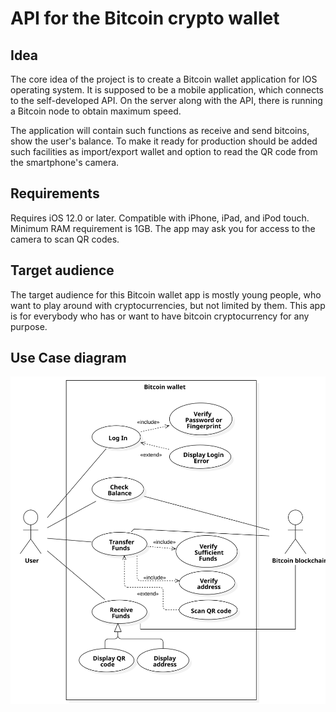# API for the Bitcoin crypto wallet

## Idea
The core idea of the project is to create a Bitcoin wallet application for IOS operating system. It is supposed to be a mobile application, which connects to the self-developed API. On the server along with the API, there is running a Bitcoin node to obtain maximum speed.

The application will contain such functions as receive and send bitcoins, show the user's balance. To make it ready for production should be added such facilities as import/export wallet and option to read the QR code from the smartphone's camera.

## Requirements
Requires iOS 12.0 or later. Compatible with iPhone, iPad, and iPod touch. Minimum RAM requirement is 1GB. The app may ask you for access to the camera to scan QR codes.

## Target audience
The target audience for this Bitcoin wallet app is mostly young people, who want to play around with cryptocurrencies, but not limited by them. This app is for everybody who has or want to have bitcoin cryptocurrency for any purpose.

## Use Case diagram
<p align="center">
	<img src="docs/Use%20Case%20Diagram.svg" alt="Use Case Diagram">
</p>